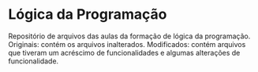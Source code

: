 # Lógica da Programação

Repositório de arquivos das aulas da formação de lógica da programação.
Originais: contém os arquivos inalterados.
Modificados: contém arquivos que tiveram um acréscimo de funcionalidades e algumas alterações de funcionalidade.
